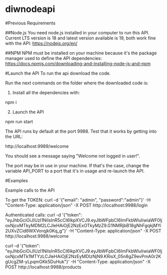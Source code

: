 # diwnodeapi
#Previous Requirements

##Node.js
 You need node.js installed in your computer to run this API. Current LTS version is 18 and latest version available is 19, both work fine with the API:
 https://nodejs.org/en/

 ##NPM
 NPM must be installed on your machine because it's the package manager used to define the API dependencies:
 https://docs.npmjs.com/downloading-and-installing-node-js-and-npm

#Launch the API
To run the api download the code.

Run the next commands on the folder where the downloaded code is:

1. Install all the dependencies with:

npm i

2. Launch the API

npm run start

The API runs by default at the port 9988. Test that it works by getting into the URL:

http://localhost:9989/welcome

You should see a message saying "Welcome not logged in user!".

The port may be in use in your machine. If that's the case, change the variable API_PORT to a port that it's in usage and re-launch the API.



#Examples

Example calls to the API

To get the TOKEN:
curl -d '{"email": "admin", "password":"admin"}' -H "Content-Type: application/json" -X POST http://localhost:9988/login

Authenticated calls:
curl -d '{"token": "eyJhbGciOiJIUzI1NiIsInR5cCI6IkpXVCJ9.eyJlbWFpbCI6ImFkbWluIiwiaWF0IjoxNjcxMTkyMDM2LCJleHAiOjE2NzExOTkyMzZ9.G1NMRjbB18gNhFgqkjMYi2UXvZCid6WXVorqjk0Kq_g"}' -H "Content-Type: application/json" -X POST http://localhost:9988/welcome

curl -d '{"token": "eyJhbGciOiJIUzI1NiIsInR5cCI6IkpXVCJ9.eyJlbWFpbCI6ImFkbWluIiwiaWF0IjoxNjcxMTk1MTYzLCJleHAiOjE2NzEyMDIzNjN9.KRisX_05n8gZ9evPmA0r2KgUcgZM-yLpqmGKk5DuHuk"}' -H "Content-Type: application/json" -X POST http://localhost:9988/products